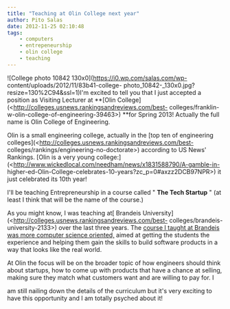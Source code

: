 ```yaml
---
title: "Teaching at Olin College next year"
author: Pito Salas
date: 2012-11-25 02:10:48
tags:
    - computers
    - entrepeneurship
    - olin college
    - teaching
---
```



![College photo 10842 130x0](https://i0.wp.com/salas.com/wp-
content/uploads/2012/11/83b41-college-
photo_10842-_130x0.jpg?resize=130%2C94&ssl=1)I'm excited to tell you that I
just accepted a position as Visiting Lecturer at **[Olin
College](<http://colleges.usnews.rankingsandreviews.com/best-
colleges/franklin-w-olin-college-of-engineering-39463>) **for Spring 2013!
Actually the full name is Olin College of Engineering.

Olin is a small engineering college, actually in the [top ten of engineering
colleges](<http://colleges.usnews.rankingsandreviews.com/best-
colleges/rankings/engineering-no-doctorate>) according to US News' Rankings.
[Olin is a very young
college:](<http://www.wickedlocal.com/needham/news/x1831588790/A-gamble-in-
higher-ed-Olin-College-celebrates-10-years?zc_p=0#axzz2DCB97NPR>) it just
celebrated its 10th year!

I'll be teaching Entrepreneurship in a course called " **The Tech Startup** "
(at least I think that will be the name of the course.)

As you might know, I was teaching at[ Brandeis
University](<http://colleges.usnews.rankingsandreviews.com/best-
colleges/brandeis-university-2133>) over the last three years. The [course I
taught at Brandeis was more computer science
oriented,](<http://www.brandeis.edu/jbs/pastprograms/r2012/webappssocialnet/index.html>)
aimed at getting the students the experience and helping them gain the skills
to build software products in a way that looks like the real world.

At Olin the focus will be on the broader topic of how engineers should think
about startups, how to come up with products that have a chance at selling,
making sure they match what customers want and are willing to pay for. I

am still nailing down the details of the curriculum but it's very exciting to
have this opportunity and I am totally psyched about it!


